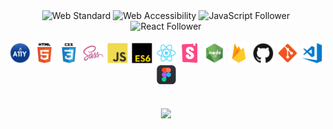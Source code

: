 <!--
**hanna244/hanna244** 저장소를 만들고, `README.md` 파일을 작성하면 GitHub 프로필에 표시됩니다. 프로필을 작성하는데 도움이 되는 몇 가지 작성 예는 다음과 같아요.

참고: https://github.com/anuraghazra/github-readme-stats/blob/master/docs/readme_kr.md

- 🔭 현재 작업 중입니다 ...
- 🌱 나는 현재 배우고 있습니다 ...
- 👯 공동 작업을 찾고 있습니다 ...
- 🤔 도움을 구하고 있습니다 ...
- 💬 저에게 물어보세요 ...
- 📫 연락 방법 : ...
- 😄 대명사 : ...
- ⚡ 재미있는 사실: ...
-->

<!-- 참고: https://shields.io/ -->
<!-- 참고: https://simpleicons.org/ -->

<!-- <a href="https://www.instagram.com/hanna_kim244/" target="_blank" rel="noopener noreferrer"><img src="https://img.shields.io/badge/instagram-hanna_kim244-blue?logo=instagram&logoColor=fff&labelColor=282a36&color=d7573a" alt="hanna instagram" /></a> -->

<!-- 테마 참고: https://github.com/anuraghazra/github-readme-stats/blob/master/themes/README.md -->

<div align="center">
  <img src="https://img.shields.io/badge/Web%20Standard-%20-blue?style=flat&logo=wear-os&logoColor=white&labelColor=282a36&color=1ED760" alt="Web Standard" />
  <img src="https://img.shields.io/badge/Web%20Accessibility-%20-blue?style=flat&logo=wear-os&logoColor=white&labelColor=282a36&color=06D6A9" alt="Web Accessibility" />
  <img src="https://img.shields.io/badge/JavaScript%20Follower-%20-blue?style=flat&logo=javascript&logoColor=white&labelColor=282a36&color=005cc5" alt="JavaScript Follower" />
  <img src="https://img.shields.io/badge/React%20Follower-%20-blue?style=flat&logo=react&logoColor=white&labelColor=282a36&color=61DAFB" alt="React Follower" />
</div>

<br />

<div align="center">
  <img align="center" title="Accessibility" alt="Accessibility" width="35" src="./assets/a11y.jpg" />
  <img align="center" title="HTML5" alt="HTML5" width="35" src="./assets/html.jpg" />
  <img align="center" title="CSS3" alt="CSS3" width="35" src="./assets/css.jpg" />
  <img align="center" title="Sass" alt="Sass" width="35" src="./assets/sass.jpg" />
  <img align="center" title="JavaScript" alt="JavaScript" width="35" src="./assets/js.jpg" />
  <img align="center" title="ECMAScript 2015" alt="ECMAScript 2015" width="35" src="./assets/es6.jpg" />
  <img align="center" title="React" alt="React" width="35" src="./assets/react.jpg" />
  <img align="center" title="Storybook" alt="Storybook" width="35" src="./assets/storybook.png" />
  <img align="center" title="Node JS" alt="Node JS" width="35" src="./assets/nodejs.jpg" />
  <img align="center" title="Firebase" alt="Firebase" width="35" src="./assets/firebase.jpg" />
  <img align="center" title="GitHub" alt="GitHub" width="35" src="./assets/github.jpg" />
  <img align="center" title="Git" alt="Git" width="35" src="./assets/git.jpg" />
  <img align="center" title="VS Code" alt="Visual Studio Code" width="35" src="./assets/vscode.jpg" />
  <img align="center" title="VS Code" alt="Figma" width="35" src="./assets/figma.png" />
</div>

<br />
<br />

<!-- 참고: https://getemoji.com/#objects -->

<div align="center">
  <img align="center" src="https://github-readme-stats.vercel.app/api?username=hanna244&count_private=true&include_all_commits=true&line_height=24&show_icons=true&theme=solarized-light&hide=stars" width="360" />
  
</div>

<!-- [![프로그래밍 언어](https://github-readme-stats.vercel.app/api/top-langs/?username=hanna244&layout=compact)](https://github.com/hanna244) -->

